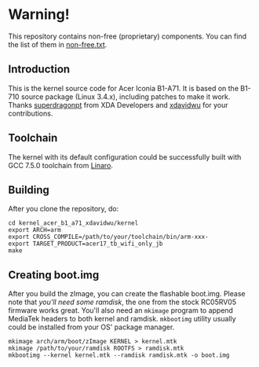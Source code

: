 # Warning! 

This repository contains non-free (proprietary) components. You can find the list of them in [non-free.txt](https://github.com/arzam16/kernel_acer_b1_a71_xdavidwu/blob/master/non-free.txt).

## Introduction

This is the kernel source code for Acer Iconia B1-A71. It is based on the B1-710 source package (Linux 3.4.x), including patches to make it work. Thanks [superdragonpt](https://forum.xda-developers.com/member.php?u=5238428) from XDA Developers and [xdavidwu](https://github.com/xdavidwu) for your contributions.

## Toolchain

The kernel with its default configuration could be successfully built with GCC 7.5.0 toolchain from [Linaro](https://releases.linaro.org/components/toolchain/binaries/latest-7/arm-linux-gnueabihf/).

## Building

After you clone the repository, do:

```
cd kernel_acer_b1_a71_xdavidwu/kernel
export ARCH=arm
export CROSS_COMPILE=/path/to/your/toolchain/bin/arm-xxx-
export TARGET_PRODUCT=acer17_tb_wifi_only_jb
make
```

## Creating boot.img

After you build the zImage, you can create the flashable boot.img.
Please note that *you'll need some ramdisk*, the one from the stock RC05RV05 firmware works great.
You'll also need an `mkimage` program to append MediaTek headers to both kernel and ramdisk.
`mkbootimg` utility usually could be installed from your OS' package manager.

```
mkimage arch/arm/boot/zImage KERNEL > kernel.mtk
mkimage /path/to/your/ramdisk ROOTFS > ramdisk.mtk
mkbootimg --kernel kernel.mtk --ramdisk ramdisk.mtk -o boot.img
```
